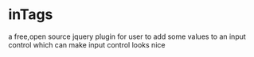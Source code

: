 # inTags
a free,open source jquery plugin for user to add some values to an input control which can make input control looks nice
